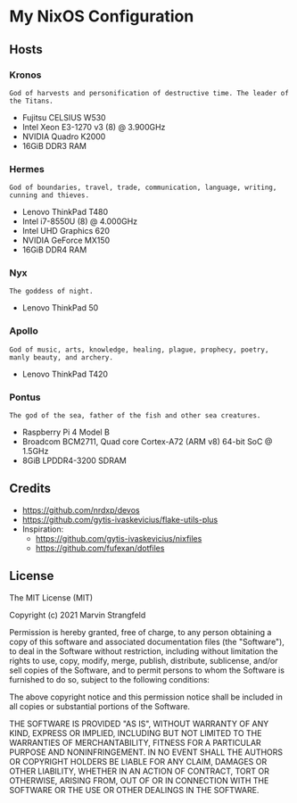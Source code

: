# My NixOS Configuration

## Hosts

### Kronos
    God of harvests and personification of destructive time. The leader of the Titans.
+ Fujitsu CELSIUS W530
+ Intel Xeon E3-1270 v3 (8) @ 3.900GHz
+ NVIDIA Quadro K2000
+ 16GiB DDR3 RAM

### Hermes
    God of boundaries, travel, trade, communication, language, writing, cunning and thieves.
+ Lenovo ThinkPad T480
+ Intel i7-8550U (8) @ 4.000GHz
+ Intel UHD Graphics 620
+ NVIDIA GeForce MX150
+ 16GiB DDR4 RAM

### Nyx
    The goddess of night.
+ Lenovo ThinkPad 50

### Apollo
    God of music, arts, knowledge, healing, plague, prophecy, poetry, manly beauty, and archery.
+ Lenovo ThinkPad T420

### Pontus
    The god of the sea, father of the fish and other sea creatures.
+ Raspberry Pi 4 Model B
+ Broadcom BCM2711, Quad core Cortex-A72 (ARM v8) 64-bit SoC @ 1.5GHz
+ 8GiB LPDDR4-3200 SDRAM

## Credits
+ https://github.com/nrdxp/devos
+ https://github.com/gytis-ivaskevicius/flake-utils-plus
+ Inspiration:
  + https://github.com/gytis-ivaskevicius/nixfiles
  + https://github.com/fufexan/dotfiles

## License

The MIT License (MIT)

Copyright (c) 2021 Marvin Strangfeld

Permission is hereby granted, free of charge, to any person obtaining a copy of this software and associated documentation files (the "Software"), to deal in the Software without restriction, including without limitation the rights to use, copy, modify, merge, publish, distribute, sublicense, and/or sell copies of the Software, and to permit persons to whom the Software is furnished to do so, subject to the following conditions:

The above copyright notice and this permission notice shall be included in all copies or substantial portions of the Software.

THE SOFTWARE IS PROVIDED "AS IS", WITHOUT WARRANTY OF ANY KIND, EXPRESS OR IMPLIED, INCLUDING BUT NOT LIMITED TO THE WARRANTIES OF MERCHANTABILITY, FITNESS FOR A PARTICULAR PURPOSE AND NONINFRINGEMENT. IN NO EVENT SHALL THE AUTHORS OR COPYRIGHT HOLDERS BE LIABLE FOR ANY CLAIM, DAMAGES OR OTHER LIABILITY, WHETHER IN AN ACTION OF CONTRACT, TORT OR OTHERWISE, ARISING FROM, OUT OF OR IN CONNECTION WITH THE SOFTWARE OR THE USE OR OTHER DEALINGS IN THE SOFTWARE.
